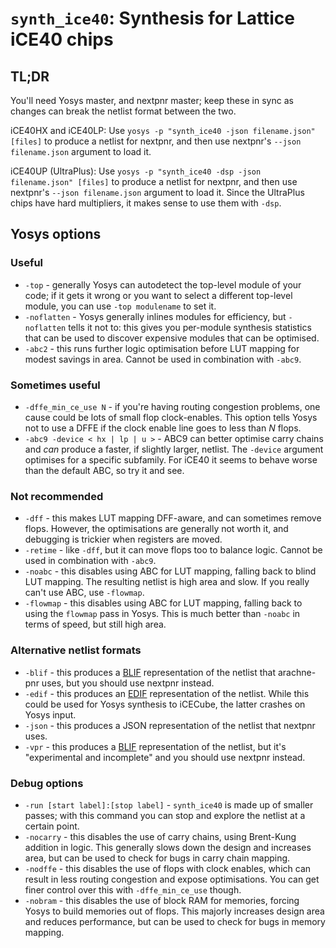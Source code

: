 # `synth_ice40`: Synthesis for Lattice iCE40 chips

## TL;DR

You'll need Yosys master, and nextpnr master; keep these in sync as changes can break the netlist format between the two.

iCE40HX and iCE40LP: Use `yosys -p "synth_ice40 -json filename.json" [files]` to produce a netlist for nextpnr, and then use nextpnr's `--json filename.json` argument to load it.

iCE40UP (UltraPlus): Use `yosys -p "synth_ice40 -dsp -json filename.json" [files]` to produce a netlist for nextpnr, and then use nextpnr's `--json filename.json` argument to load it. Since the UltraPlus chips have hard multipliers, it makes sense to use them with `-dsp`.

## Yosys options

### Useful

- `-top` - generally Yosys can autodetect the top-level module of your code; if it gets it wrong or you want to select a different top-level module, you can use `-top modulename` to set it.
- `-noflatten` - Yosys generally inlines modules for efficiency, but `-noflatten` tells it not to: this gives you per-module synthesis statistics that can be used to discover expensive modules that can be optimised.
- `-abc2` - this runs further logic optimisation before LUT mapping for modest savings in area. Cannot be used in combination with `-abc9`.

### Sometimes useful

- `-dffe_min_ce_use N` - if you're having routing congestion problems, one cause could be lots of small flop clock-enables. This option tells Yosys not to use a DFFE if the clock enable line goes to less than *N* flops.
- `-abc9 -device < hx | lp | u >` - ABC9 can better optimise carry chains and *can* produce a faster, if slightly larger, netlist. The `-device` argument optimises for a specific subfamily. For iCE40 it seems to behave worse than the default ABC, so try it and see.

### Not recommended

- `-dff` - this makes LUT mapping DFF-aware, and can sometimes remove flops. However, the optimisations are generally not worth it, and debugging is trickier when registers are moved.
- `-retime` - like `-dff`, but it can move flops too to balance logic. Cannot be used in combination with `-abc9`.
- `-noabc` - this disables using ABC for LUT mapping, falling back to blind LUT mapping. The resulting netlist is high area and slow. If you really can't use ABC, use `-flowmap`.
- `-flowmap` - this disables using ABC for LUT mapping, falling back to using the `flowmap` pass in Yosys. This is much better than `-noabc` in terms of speed, but still high area.

### Alternative netlist formats

- `-blif` - this produces a [BLIF] representation of the netlist that arachne-pnr uses, but you should use nextpnr instead.
- `-edif` - this produces an [EDIF] representation of the netlist. While this could be used for Yosys synthesis to iCECube, the latter crashes on Yosys input.
- `-json` - this produces a JSON representation of the netlist that nextpnr uses.
- `-vpr` - this produces a [BLIF] representation of the netlist, but it's "experimental and incomplete" and you should use nextpnr instead.

### Debug options

- `-run [start label]:[stop label]` - `synth_ice40` is made up of smaller passes; with this command you can stop and explore the netlist at a certain point.
- `-nocarry` - this disables the use of carry chains, using Brent-Kung addition in logic. This generally slows down the design and increases area, but can be used to check for bugs in carry chain mapping.
- `-nodffe` - this disables the use of flops with clock enables, which can result in less routing congestion and expose optimisations. You can get finer control over this with `-dffe_min_ce_use` though.
- `-nobram` - this disables the use of block RAM for memories, forcing Yosys to build memories out of flops. This majorly increases design area and reduces performance, but can be used to check for bugs in memory mapping.

[BLIF]: https://www.cse.iitb.ac.in/~supratik/courses/cs226/spr16/blif.pdf
[EDIF]: https://www.iue.tuwien.ac.at/phd/minixhofer/node53.html
